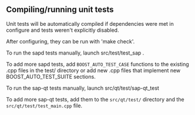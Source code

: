 Compiling/running unit tests
------------------------------------

Unit tests will be automatically compiled if dependencies were met in configure
and tests weren't explicitly disabled.

After configuring, they can be run with 'make check'.

To run the sapd tests manually, launch src/test/test_sap .

To add more sapd tests, add `BOOST_AUTO_TEST_CASE` functions to the existing
.cpp files in the test/ directory or add new .cpp files that
implement new BOOST_AUTO_TEST_SUITE sections.

To run the sap-qt tests manually, launch src/qt/test/sap-qt_test

To add more sap-qt tests, add them to the `src/qt/test/` directory and
the `src/qt/test/test_main.cpp` file.
